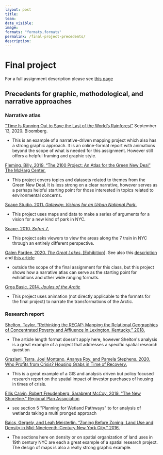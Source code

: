 ```yaml
---
layout: post
title: 
team: 
date_visible: 
image: 
formats: "formats,formats"
permalink: /final-project-precedents/
description: 
---
```


# Final project

For a full assignment description please see [this page](../final-project/)

## Precedents for graphic, methodological, and narrative approaches

### Narrative atlas

["Time Is Running Out to Save the Last of the World’s Rainforest"](https://www.bloomberg.com/graphics/2020-the-last-of-the-rainforest/) September 13, 2020. Bloomberg.  

- This is an example of a narrative-driven mapping project which also has a strong graphic approach. It is an online-format report with animations beyond the scope of what is needed for this assignment. However still offers a helpful framing and graphic style.

[Fleming, Billy. 2019. “The 2100 Project: An Atlas for the Green New Deal” The McHarg Center.](https://mcharg.upenn.edu/2100-project-atlas-green-new-deal)  

- This project covers topics and datasets related to themes from the Green New Deal. It is less strong on a clear narrative, however serves as a perhaps helpful starting point for those interested in topics related to environmental concerns.  

[Scape Studio. 2011. *Gateway: Visions for an Urban National Park*.](https://www.scapestudio.com/projects/gateway-visions-urban-national-park/)

- This project uses maps and data to make a series of arguments for a vision for a new kind of park in NYC.  

[Scape. 2010. *Safari 7*.](https://www.scapestudio.com/projects/981/)

- This project asks viewers to view the areas along the 7 train in NYC through an entirely different perspective.

[Galen Pardee. 2020. *The Great Lakes*. [Exhibition]](https://www.archpaper.com/2020/09/the-great-lakes-architectural-expedition-at-osu/). See also this [description](https://drawingagency.org/The-Great-Lakes-Architectural-Expedition) and [this article](https://www.mascontext.com/observations/the-great-lakes-architectural-expedition/)

- outside the scope of the final assignment for this class, but this project shows how a narrative atlas can serve as the starting point for exhibitions and other wide ranging formats. 

[Grga Basic. 2014. *Joules of the Arctic*](http://grgabasic.com/project/joules-of-the-arctic/)

- This project uses animation (not directly applicable to the formats for the final project) to narrate the transformations of the Arctic.


### Research report

[Shelton, Taylor. “Rethinking the RECAP: Mapping the Relational Geographies of Concentrated Poverty and Affluence in Lexington, Kentucky.” 2018.](https://drive.google.com/open?id=14RvglnIXTxb4mPIcZmOzp09E-uRNHWwV) 

- The article length format doesn't apply here, however Shelton's analysis is a great example of a project that addresses a specific spatial research question 

[Graziani, Terra, Joel Montano, Ananya Roy, and Pamela Stephens. 2020. Who Profits from Crisis? Housing Grabs in Time of Recovery.](https://challengeinequality.luskin.ucla.edu/2020/10/16/who-profits-from-crisis/)  

- This is a great example of a GIS and analysis driven but policy focused research report on the spatial impact of investor purchases of housing in times of crisis.  
 
[Ellis Calvin, Robert Freudenberg, Sarabrent McCoy. 2019. "The New Shoreline." Regional Plan Association](https://rpa.org/work/reports/the-new-shoreline)

- see section 5 "Planning for Wetland Pathways" to for analysis of wetlands taking a multi pronged approach

[Baics, Gergely, and Leah Meisterlin. “Zoning Before Zoning: Land Use and Density in Mid-Nineteenth-Century New York City.”  2016.](https://drive.google.com/open?id=14j9vgeBbiz4uGutd_ZhQrKDAttqsN53p)

- The sections here on density or on spatial organization of land uses in 19th century NYC are each a great example of a spatial research project. The design of maps is also a really strong graphic example.